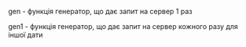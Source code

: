gen - функція генератор, що дає запит на сервер 1 раз



gen1 - функція генератор, що дає запит на сервер кожного разу для іншої дати
 
 
